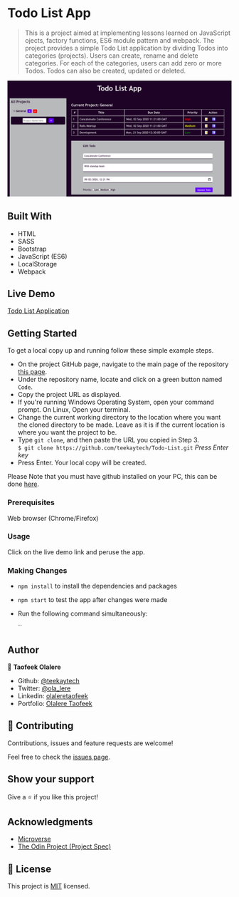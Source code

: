 # Todo List App

> This is a project aimed at implementing lessons learned on JavaScript ojects, factory functions, ES6 module pattern and webpack. The project provides a simple Todo List application by dividing Todos into categories (projects). Users can create, rename and delete categories. For each of the categories, users can add zero or more Todos. Todos can also be created, updated or deleted.

![screenshot](src/assets/images/screenshot.png)

## Built With

- HTML
- SASS
- Bootstrap
- JavaScript (ES6)
- LocalStorage
- Webpack

## Live Demo

<a href="todo" target="_blank">Todo List Application</a>

## Getting Started

To get a local copy up and running follow these simple example steps.

- On the project GitHub page, navigate to the main page of the repository [this page](https://github.com/teekaytech/Todo-List.git).
- Under the repository name, locate and click on a green button named `Code`.
- Copy the project URL as displayed.
- If you're running Windows Operating System, open your command prompt. On Linux, Open your terminal.
- Change the current working directory to the location where you want the cloned directory to be made. Leave as it is if the current location is where you want the project to be.
- Type `git clone`, and then paste the URL you copied in Step 3.<br>
  `$ git clone https://github.com/teekaytech/Todo-List.git` <em>Press Enter key</em><br>
- Press Enter. Your local copy will be created.

Please Note that you must have github installed on your PC, this can be done [here](https://gist.github.com/derhuerst/1b15ff4652a867391f03).

### Prerequisites

Web browser (Chrome/Firefox)

### Usage

Click on the live demo link and peruse the app.

### Making Changes

- `npm install` to install the dependencies and packages
- `npm start` to test the app after changes were made

- Run the following command simultaneously:

  ``

## Author

👤 **Taofeek Olalere**

- Github: [@teekaytech](https://github.com/teekaytech)
- Twitter: [@ola_lere](https://twitter.com/ola_lere)
- Linkedin: [olaleretaofeek](https://linkedin.com/in/olaleretaofeek)
- Portfolio: [Olalere Taofeek](https://teekaytech.github.io/olaleretaofeek/)

## 🤝 Contributing

Contributions, issues and feature requests are welcome!

Feel free to check the [issues page](issues/).

## Show your support

Give a ⭐️ if you like this project!

## Acknowledgments

- [Microverse](https://.microverse.org/)
- [The Odin Project (Project Spec)](https://www.theodinproject.com/courses/javascript/lessons/todo-list)

## 📝 License

This project is [MIT](lic.url) licensed.

